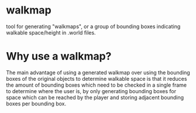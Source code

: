 # walkmap

tool for generating "walkmaps", or a group of bounding boxes indicating walkable space/height in .world files.

# Why use a walkmap?

The main advantage of using a generated walkmap over using the bounding boxes of the original objects to determine walkable space is that it reduces the amount of bounding boxes which need to be checked in a single frame to determine where the user is, by only generating bounding boxes for space which can be reached by the player and storing adjacent bounding boxes per bounding box.